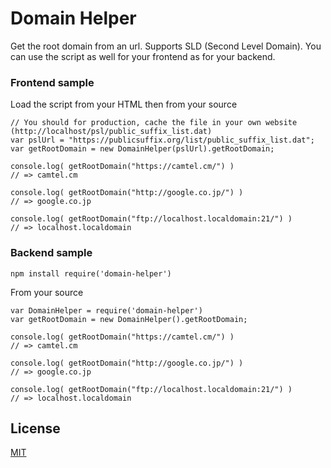 # Domain Helper

Get the root domain from an url. Supports SLD (Second Level Domain).
You can use the script as well for your frontend as for your backend.

### Frontend sample

Load the script from your HTML then from your source

```tty
// You should for production, cache the file in your own website (http://localhost/psl/public_suffix_list.dat)
var pslUrl = "https://publicsuffix.org/list/public_suffix_list.dat";
var getRootDomain = new DomainHelper(pslUrl).getRootDomain;

console.log( getRootDomain("https://camtel.cm/") )
// => camtel.cm

console.log( getRootDomain("http://google.co.jp/") )
// => google.co.jp

console.log( getRootDomain("ftp://localhost.localdomain:21/") )
// => localhost.localdomain
```

### Backend sample
```tty
npm install require('domain-helper')
```

From your source
```tty
var DomainHelper = require('domain-helper')
var getRootDomain = new DomainHelper().getRootDomain;

console.log( getRootDomain("https://camtel.cm/") )
// => camtel.cm

console.log( getRootDomain("http://google.co.jp/") )
// => google.co.jp

console.log( getRootDomain("ftp://localhost.localdomain:21/") )
// => localhost.localdomain
```

## License
[MIT](./LICENSE)